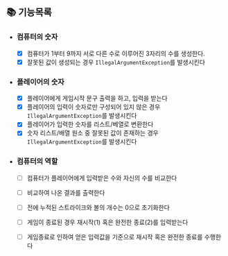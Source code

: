 ## 📚 기능목록

- ### 컴퓨터의 숫자
  - [x] 컴퓨터가 1부터 9까지 서로 다른 수로 이루어진 3자리의 수를 생성한다.
  - [x] 잘못된 값이 생성되는 경우 `IllegalArgumentException`를 발생시킨다

- ### 플레이어의 숫자
  - [x] 플레이어에게 게임시작 문구 출력을 하고, 입력을 받는다
  - [x] 플레이어의 입력이 숫자로만 구성되어 있지 않은 경우 `IllegalArgumentException`를 발생시킨다
  - [x] 플레이어가 입력한 숫자를 리스트/베열로 변환한다
  - [x] 숫자 리스트/배열 원소 중 잘못된 값이 존재하는 경우 `IllegalArgumentException`를 발생시킨다

- ### 컴퓨터의 역할
  - [ ] 컴퓨터가 플레이어에게 입력받은 수와 자신의 수를 비교한다
  - [ ] 비교하여 나온 결과를 출력한다
  - [ ] 전에 누적된 스트라이크와 볼의 개수는 0으로 초기화한다
  - [ ] 게임이 종료된 경우 재시작(1) 혹은 완전한 종료(2)를 입력받는다
  - [ ] 게임종료로 인하여 얻은 입력값을 기준으로 재시작 혹은 완전한 종료를 수행한다


  

    

